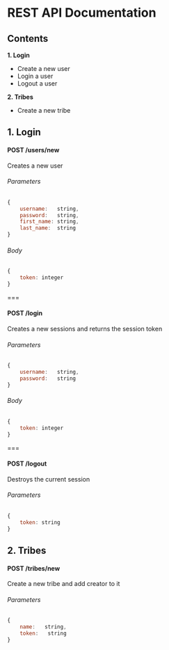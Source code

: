 # REST API Documentation

## Contents
**1. Login**
* Create a new user
* Login a user
* Logout a user

**2. Tribes**
* Create a new tribe

## 1. Login

#### POST /users/new
Creates a new user
###### Parameters
```javascript
{
    username:   string,
    password:   string,
    first_name: string,
    last_name:  string
}
```

###### Body
```javascript
{
    token: integer
}
```
===

#### POST /login
Creates a new sessions and returns the session token
###### Parameters
```javascript
{
    username:   string,
    password:   string
}
```

###### Body
```javascript
{
    token: integer
}
```
===

#### POST /logout
Destroys the current session
###### Parameters
```javascript
{
    token: string
}
```

## 2. Tribes

#### POST /tribes/new
Create a new tribe and add creator to it
###### Parameters
```javascript
{
    name:   string,
    token:   string
}
```